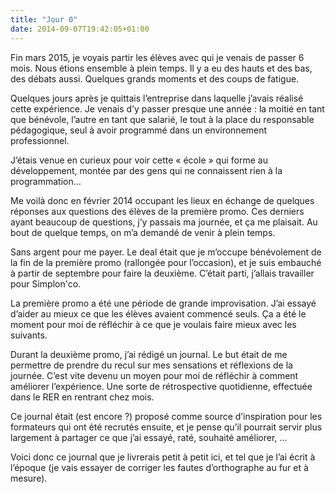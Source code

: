 ```yaml
---
title: "Jour 0"
date: 2014-09-07T19:42:05+01:00
---
```


Fin mars 2015, je voyais partir les élèves avec qui je venais de passer 6 mois.
Nous étions ensemble à plein temps. Il y a eu des hauts et des bas, des débats
aussi. Quelques grands moments et des coups de fatigue.

Quelques jours après je quittais l’entreprise dans laquelle j’avais réalisé
cette expérience. Je venais d’y passer presque une année : la moitié en tant
que bénévole, l’autre en tant que salarié, le tout à la place du responsable
pédagogique, seul à avoir programmé dans un environnement professionnel.

J’étais venue en curieux pour voir cette « école » qui forme au développement,
montée par des gens qui ne connaissent rien à la programmation…

Me voilà donc en février 2014 occupant les lieux en échange de quelques
réponses aux questions des élèves de la première promo. Ces derniers ayant
beaucoup de questions, j’y passais ma journée, et ça me plaisait. Au bout de
quelque temps, on m’a demandé de venir à plein temps.

Sans argent pour me payer. Le deal était que je m’occupe bénévolement de la fin
de la première promo (rallongée pour l’occasion), et je suis embauché à partir
de septembre pour faire la deuxième. C’était parti, j’allais travailler pour
Simplon'co.

La première promo a été une période de grande improvisation. J’ai essayé
d’aider au mieux ce que les élèves avaient commencé seuls. Ça a été le moment
pour moi de réfléchir à ce que je voulais faire mieux avec les suivants.

Durant la deuxième promo, j’ai rédigé un journal. Le but était de me permettre
de prendre du recul sur mes sensations et réflexions de la journée. C’est vite
devenu un moyen pour moi de réfléchir à comment améliorer l’expérience. Une
sorte de rétrospective quotidienne, effectuée dans le RER en rentrant chez
mois.

Ce journal était (est encore ?) proposé comme source d’inspiration pour les
formateurs qui ont été recrutés ensuite, et je pense qu’il pourrait servir plus
largement à partager ce que j’ai essayé, raté, souhaité améliorer, …

Voici donc ce journal que je livrerais petit à petit ici, et tel que je l’ai
écrit à l’époque (je vais essayer de corriger les fautes d’orthographe au fur
et à mesure).



